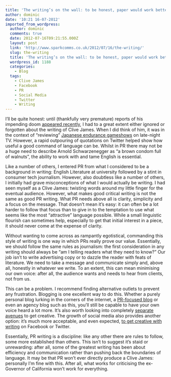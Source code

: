 ```yaml
---
title: 'The writing’s on the wall: to be honest, paper would work better'
author: dominic
date: '10:21 16-07-2012'
imported_from_wordpress:
  author: dominic
  comments: true
  date: 2012-07-16T09:21:55.000Z
  layout: post
  link: 'http://www.sparkcomms.co.uk/2012/07/16/the-writing/'
  slug: the-writing
  title: 'The writing’s on the wall: to be honest, paper would work better'
  wordpress_id: 1188
  categories:
    - Blog
  tags:
    - Clive James
    - Facebook
    - PR
    - Social Media
    - Twitter
    - Writing
---
```


I’ll be quite honest: until (thankfully very premature) reports of his impending doom [appeared recently](http://www.mirror.co.uk/news/uk-news/clive-james-says-hes-lost-904550), I had to a great extent either ignored or forgotten about the writing of Clive James. When I did think of him, it was in the context of “reviewing” [Japanese endurance gameshows](http://www.youtube.com/watch?v=109-5Q5S3tU) on late-night TV. However, a rapid outpouring of quotations on Twitter helped show how useful a good command of language can be. Whilst in PR there may not be a huge need to describe Arnold Schwarzenegger as “a brown condom full of walnuts”, the ability to work with and tame English is essential.

Like a number of others, I entered PR from what I considered to be a background in writing: English Literature at university followed by a stint in consumer tech journalism. However, also doubtless like a number of others, I initially had grave misconceptions of what I would actually be writing. I had seen myself as a Clive James: twisting words around my little finger for the eventual audience. However, what makes good critical writing is not the same as good PR writing. What PR needs above all is clarity, simplicity and a focus on the message. That doesn’t mean it’s easy: it can often be a lot harder to follow that focus than to give in to the temptation to use what seems like the most “attractive” language possible. While a small linguistic flourish can sometimes help, especially to get that initial interest in a piece, it should never come at the expense of clarity.

Without wanting to come across as rampantly egotistical, commanding this style of writing is one way in which PRs really prove our value. Essentially, we should follow the same rules as journalism: the first consideration in any writing should always be “am I telling readers what they need to know?” Our job isn’t to write advertising copy or to dazzle the reader with feats of literature. We need to take a message and communicate simply and, above all, honestly in whatever we write. To an extent, this can mean minimising our own voice: after all, the audience wants and needs to hear from clients, not from us.

This can be a problem. I recommend finding alternative outlets to prevent any frustration. Blogging is one excellent way to do this. Whether a purely personal blog lurking in the corners of the internet, a [PR-focused blog](http://www.maxtb.com/) or even an agency blog such as this, you’ll still be capable to have your own voice heard a lot more. It’s also worth looking into completely [separate avenues](http://www.nanowrimo.org/) to get creative. The growth of social media also provides another option: it’s much more acceptable, and even expected, [to get creative with writing](https://twitter.com/Betfairpoker/) on Facebook or Twitter.

Essentially, PR writing is a discipline: like any other there are rules to follow, some more established than others. This isn’t to suggest it’s staid or unrewarding: after all, some of the greatest writing has been about efficiency and communication rather than pushing back the boundaries of language. It may be that PR won’t ever directly produce a Clive James: personally I’m fine with this. After all, what works for criticising the ex-Governor of California won’t work for everything.
